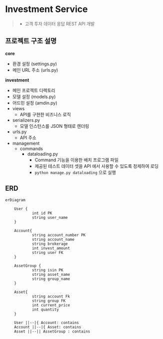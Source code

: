 # Investment Service
> - 고객 투자 데이터 응답 REST API  개발

## 프로젝트 구조 설명

**core**
- 환경 설정 (settings.py)
- 메인 URL 주소 (urls.py)

**investment**
- 메인 프로젝트 디렉토리
- 모델 설정 (models.py)
- 어드민 설정 (amdin.py)
- views
  - API를 구현한 비즈니스 로직
- serializers.py
  - 모델 인스턴스를 JSON 형태로 렌더링
- urls.py
  - API 주소
- management
    - commands
      - dataloading.py
          - Command 기능을 이용한 배치 프로그램 파일
          - 제공된 테스트 데이터 셋을 API 에서 사용할 수 있도록 정제하여 로딩
          - ```python manage.py dataloading``` 으로 실행

## ERD
```mermaid
erDiagram

    User {
            int id PK
            string user_name
    }
    
    Account{
            string account_number PK
            string account_name
            string brokerage
            int invest_amount
            string user FK
    }		

    AssetGroup {
            string isin PK
            string asset_name
            string group_name
    }

    Asset{
            string account Fk
            string group FK
            int current_price
            int quantity  
    }
    
    User ||--|{ Account: contains
    Account ||--|{ Asset: contains
    Asset ||--|| AssetGroup : contains
```
